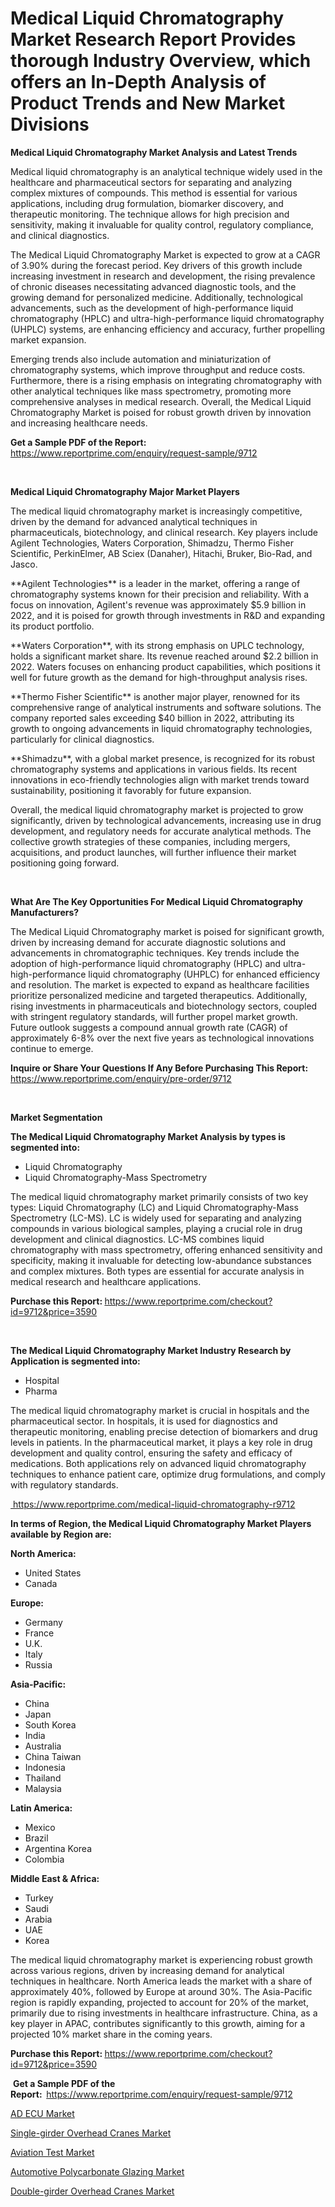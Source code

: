 <p><h1>Medical Liquid Chromatography Market Research Report Provides thorough Industry Overview, which offers an In-Depth Analysis of Product Trends and New Market Divisions</h1></p><p><strong>Medical Liquid Chromatography Market Analysis and Latest Trends</strong></p>
<p><p>Medical liquid chromatography is an analytical technique widely used in the healthcare and pharmaceutical sectors for separating and analyzing complex mixtures of compounds. This method is essential for various applications, including drug formulation, biomarker discovery, and therapeutic monitoring. The technique allows for high precision and sensitivity, making it invaluable for quality control, regulatory compliance, and clinical diagnostics.</p><p>The Medical Liquid Chromatography Market is expected to grow at a CAGR of 3.90% during the forecast period. Key drivers of this growth include increasing investment in research and development, the rising prevalence of chronic diseases necessitating advanced diagnostic tools, and the growing demand for personalized medicine. Additionally, technological advancements, such as the development of high-performance liquid chromatography (HPLC) and ultra-high-performance liquid chromatography (UHPLC) systems, are enhancing efficiency and accuracy, further propelling market expansion.</p><p>Emerging trends also include automation and miniaturization of chromatography systems, which improve throughput and reduce costs. Furthermore, there is a rising emphasis on integrating chromatography with other analytical techniques like mass spectrometry, promoting more comprehensive analyses in medical research. Overall, the Medical Liquid Chromatography Market is poised for robust growth driven by innovation and increasing healthcare needs.</p></p>
<p><strong>Get a Sample PDF of the Report:&nbsp;</strong> <a href="https://www.reportprime.com/enquiry/request-sample/9712">https://www.reportprime.com/enquiry/request-sample/9712</a></p>
<p>&nbsp;</p>
<p><strong>Medical Liquid Chromatography Major Market Players</strong></p>
<p><p>The medical liquid chromatography market is increasingly competitive, driven by the demand for advanced analytical techniques in pharmaceuticals, biotechnology, and clinical research. Key players include Agilent Technologies, Waters Corporation, Shimadzu, Thermo Fisher Scientific, PerkinElmer, AB Sciex (Danaher), Hitachi, Bruker, Bio-Rad, and Jasco.</p><p>**Agilent Technologies** is a leader in the market, offering a range of chromatography systems known for their precision and reliability. With a focus on innovation, Agilent's revenue was approximately $5.9 billion in 2022, and it is poised for growth through investments in R&D and expanding its product portfolio.</p><p>**Waters Corporation**, with its strong emphasis on UPLC technology, holds a significant market share. Its revenue reached around $2.2 billion in 2022. Waters focuses on enhancing product capabilities, which positions it well for future growth as the demand for high-throughput analysis rises.</p><p>**Thermo Fisher Scientific** is another major player, renowned for its comprehensive range of analytical instruments and software solutions. The company reported sales exceeding $40 billion in 2022, attributing its growth to ongoing advancements in liquid chromatography technologies, particularly for clinical diagnostics.</p><p>**Shimadzu**, with a global market presence, is recognized for its robust chromatography systems and applications in various fields. Its recent innovations in eco-friendly technologies align with market trends toward sustainability, positioning it favorably for future expansion.</p><p>Overall, the medical liquid chromatography market is projected to grow significantly, driven by technological advancements, increasing use in drug development, and regulatory needs for accurate analytical methods. The collective growth strategies of these companies, including mergers, acquisitions, and product launches, will further influence their market positioning going forward.</p></p>
<p>&nbsp;</p>
<p><strong>What Are The Key Opportunities For Medical Liquid Chromatography Manufacturers?</strong></p>
<p><p>The Medical Liquid Chromatography market is poised for significant growth, driven by increasing demand for accurate diagnostic solutions and advancements in chromatographic techniques. Key trends include the adoption of high-performance liquid chromatography (HPLC) and ultra-high-performance liquid chromatography (UHPLC) for enhanced efficiency and resolution. The market is expected to expand as healthcare facilities prioritize personalized medicine and targeted therapeutics. Additionally, rising investments in pharmaceuticals and biotechnology sectors, coupled with stringent regulatory standards, will further propel market growth. Future outlook suggests a compound annual growth rate (CAGR) of approximately 6-8% over the next five years as technological innovations continue to emerge.</p></p>
<p><strong>Inquire or Share Your Questions If Any Before Purchasing This Report:</strong> <a href="https://www.reportprime.com/enquiry/pre-order/9712">https://www.reportprime.com/enquiry/pre-order/9712</a></p>
<p>&nbsp;</p>
<p><strong>Market Segmentation</strong></p>
<p><strong>The Medical Liquid Chromatography Market Analysis by types is segmented into:</strong></p>
<p><ul><li>Liquid Chromatography</li><li>Liquid Chromatography-Mass Spectrometry</li></ul></p>
<p><p>The medical liquid chromatography market primarily consists of two key types: Liquid Chromatography (LC) and Liquid Chromatography-Mass Spectrometry (LC-MS). LC is widely used for separating and analyzing compounds in various biological samples, playing a crucial role in drug development and clinical diagnostics. LC-MS combines liquid chromatography with mass spectrometry, offering enhanced sensitivity and specificity, making it invaluable for detecting low-abundance substances and complex mixtures. Both types are essential for accurate analysis in medical research and healthcare applications.</p></p>
<p><strong>Purchase this Report:&nbsp;</strong><a href="https://www.reportprime.com/checkout?id=9712&price=3590">https://www.reportprime.com/checkout?id=9712&price=3590</a></p>
<p>&nbsp;</p>
<p><strong>The Medical Liquid Chromatography Market Industry Research by Application is segmented into:</strong></p>
<p><ul><li>Hospital</li><li>Pharma</li></ul></p>
<p><p>The medical liquid chromatography market is crucial in hospitals and the pharmaceutical sector. In hospitals, it is used for diagnostics and therapeutic monitoring, enabling precise detection of biomarkers and drug levels in patients. In the pharmaceutical market, it plays a key role in drug development and quality control, ensuring the safety and efficacy of medications. Both applications rely on advanced liquid chromatography techniques to enhance patient care, optimize drug formulations, and comply with regulatory standards.</p></p>
<p><a href="https://www.reportprime.com/medical-liquid-chromatography-r9712">&nbsp;https://www.reportprime.com/medical-liquid-chromatography-r9712</a></p>
<p><strong>In terms of Region, the Medical Liquid Chromatography Market Players available by Region are:</strong></p>
<p>
    <p> <strong> North America: </strong>
        <ul>
            <li>United States</li>
            <li>Canada</li>
        </ul>
        </p> 
    <p> <strong> Europe: </strong>
        <ul>
            <li>Germany</li>
            <li>France</li>
            <li>U.K.</li>
            <li>Italy</li>
            <li>Russia</li>
        </ul>
        </p> 
    <p> <strong> Asia-Pacific: </strong>
        <ul>
            <li>China</li>
            <li>Japan</li>
            <li>South Korea</li>
            <li>India</li>
            <li>Australia</li>
            <li>China Taiwan</li>
            <li>Indonesia</li>
            <li>Thailand</li>
            <li>Malaysia</li>
        </ul>
        </p> 
    <p> <strong> Latin America: </strong>
        <ul>
            <li>Mexico</li>
            <li>Brazil</li>
            <li>Argentina Korea</li>
            <li>Colombia</li>
        </ul>
        </p> 
    <p> <strong> Middle East & Africa: </strong>
        <ul>
            <li>Turkey</li>
            <li>Saudi</li>
            <li>Arabia</li>
            <li>UAE</li>
            <li>Korea</li>
        </ul>
    </p>
    </p>
<p><p>The medical liquid chromatography market is experiencing robust growth across various regions, driven by increasing demand for analytical techniques in healthcare. North America leads the market with a share of approximately 40%, followed by Europe at around 30%. The Asia-Pacific region is rapidly expanding, projected to account for 20% of the market, primarily due to rising investments in healthcare infrastructure. China, as a key player in APAC, contributes significantly to this growth, aiming for a projected 10% market share in the coming years.</p></p>
<p><strong>Purchase this Report: </strong><a href="https://www.reportprime.com/checkout?id=9712&price=3590">https://www.reportprime.com/checkout?id=9712&price=3590</a></p>
<p>&nbsp;<strong>Get a Sample PDF of the Report:&nbsp;&nbsp;</strong><a href="https://www.reportprime.com/enquiry/request-sample/9712">https://www.reportprime.com/enquiry/request-sample/9712</a></p>
<p><strong></strong></p>
<p><p><a href="https://issuu.com/reportprime-2/docs/ad-ecu-market-size-2030.pptx_86d92418abfbe4">AD ECU Market</a></p><p><a href="https://medium.com/@ethanlehner1/the-comprehensive-single-girder-overhead-cranes-market-research-report-is-essential-for-72b5f1dea5ea">Single-girder Overhead Cranes Market</a></p><p><a href="https://www.linkedin.com/pulse/aviation-test-market-size-growing-cagr-106-report-covers-rad4c?trackingId=3Bp0bn%2BgRxigmuOKP%2FU40w%3D%3D">Aviation Test Market</a></p><p><a href="https://www.linkedin.com/pulse/automotive-polycarbonate-glazing-market-size-share-trends-analysis-e0bgc?trackingId=DfcyO7fzTTOYZlnZ%2B3Z1fQ%3D%3D">Automotive Polycarbonate Glazing Market</a></p><p><a href="https://medium.com/@ethanlehner1/the-comprehensive-double-girder-overhead-cranes-market-research-report-is-essential-for-2c6aa0e8edb8">Double-girder Overhead Cranes Market</a></p></p>